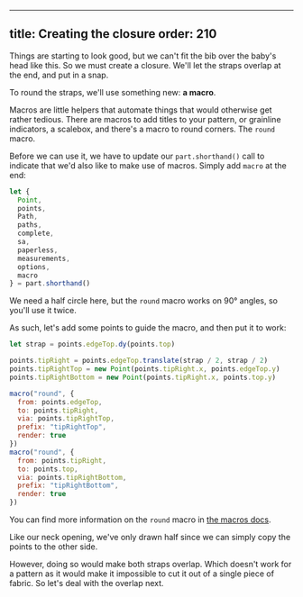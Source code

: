 ***

title: Creating the closure
order: 210
----------

Things are starting to look good, but we can't fit the bib over the baby's head like this.
So we must create a closure. We'll let the straps overlap at the end, and put in a snap.

To round the straps, we'll use something new: **a macro**.

Macros are little helpers that automate things that would otherwise get rather tedious.
There are macros to add titles to your pattern, or grainline indicators, a scalebox, and
there's a macro to round corners. The `round` macro.

Before we can use it, we have to update our `part.shorthand()` call to indicate that we'd
also like to make use of macros. Simply add `macro` at the end:

```js
let {
  Point,
  points,
  Path,
  paths,
  complete,
  sa,
  paperless,
  measurements,
  options,
  macro
} = part.shorthand()
```

We need a half circle here, but the `round` macro works on 90° angles, so you'll use it twice.

As such, let's add some points to guide the macro, and then put it to work:

```js
let strap = points.edgeTop.dy(points.top)

points.tipRight = points.edgeTop.translate(strap / 2, strap / 2)
points.tipRightTop = new Point(points.tipRight.x, points.edgeTop.y)
points.tipRightBottom = new Point(points.tipRight.x, points.top.y)

macro("round", {
  from: points.edgeTop,
  to: points.tipRight,
  via: points.tipRightTop,
  prefix: "tipRightTop",
  render: true
})
macro("round", {
  from: points.tipRight,
  to: points.top,
  via: points.tipRightBottom,
  prefix: "tipRightBottom",
  render: true
})
```

<Note> You can find more information on the `round` macro in [the macros docs](/reference/macros/round/).</Note>

<Example pattern="tutorial" part="step7" caption="Pretty good, but how are we going to fit it over the baby's head?" />

Like our neck opening, we've only drawn half since we can simply copy the points to the other side.

However, doing so would make both straps overlap. Which doesn't work for a pattern as it would make it
impossible to cut it out of a single piece of fabric. So let's deal with the overlap next.
